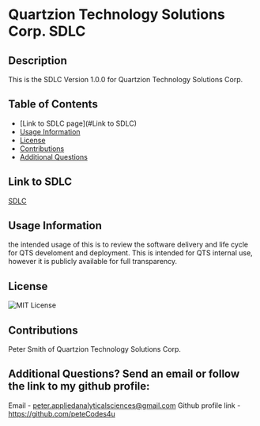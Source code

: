 # Quartzion Technology Solutions Corp. SDLC

## Description
This is the SDLC Version 1.0.0 for Quartzion Technology Solutions Corp.

## Table of Contents
- [Link to SDLC page](#Link to SDLC)
- [Usage Information](#Usage-Information)
- [License](#License)
- [Contributions](#Contributions)
- [Additional Questions](#additional-questions-send-an-email-or-follow-the-link-to-my-github-profile)

## Link to SDLC
[SDLC](https://quartzion.github.io/quartzion-sdlc/)

## Usage Information
the intended usage of this is to review the software delivery and life cycle for QTS develoment and deployment. This is intended for QTS internal use, however it is publicly available for full transparency.

## License
![MIT License](https://img.shields.io/badge/License-MIT-yellow.svg)

## Contributions
Peter Smith of Quartzion Technology Solutions Corp.

## Additional Questions? Send an email or follow the link to my github profile:
Email - peter.appliedanalyticalsciences@gmail.com 
Github profile link - https://github.com/peteCodes4u
